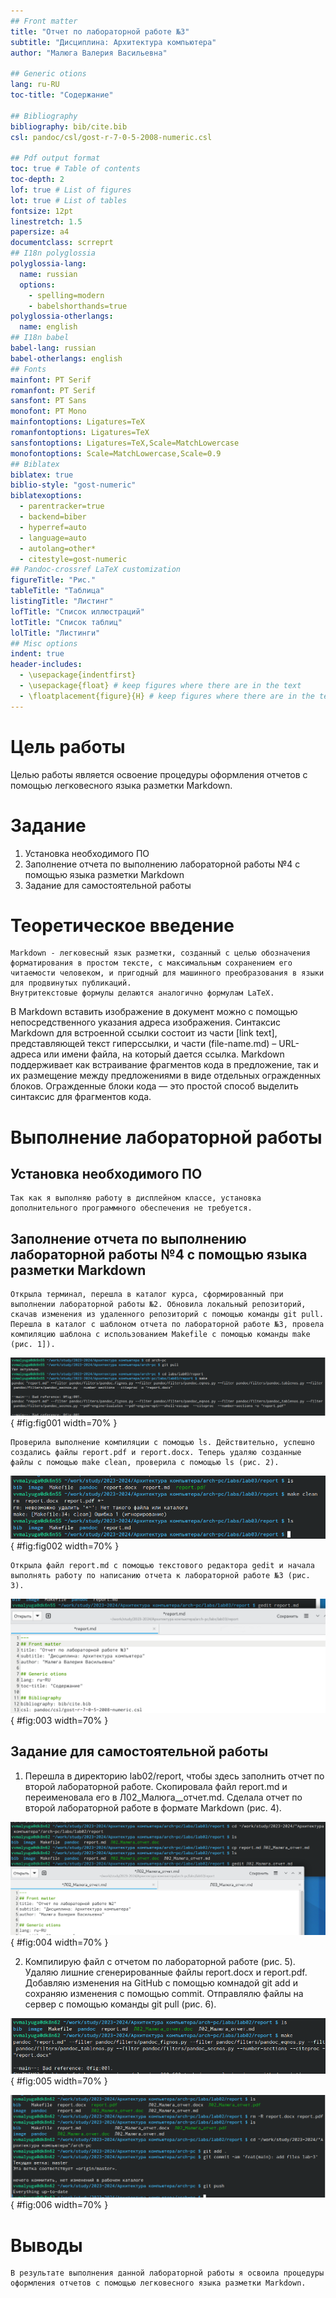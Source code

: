 ```yaml
---
## Front matter
title: "Отчет по лабораторной работе №3"
subtitle: "Дисциплина: Архитектура компьютера"
author: "Малюга Валерия Васильевна"

## Generic otions
lang: ru-RU
toc-title: "Содержание"

## Bibliography
bibliography: bib/cite.bib
csl: pandoc/csl/gost-r-7-0-5-2008-numeric.csl

## Pdf output format
toc: true # Table of contents
toc-depth: 2
lof: true # List of figures
lot: true # List of tables
fontsize: 12pt
linestretch: 1.5
papersize: a4
documentclass: scrreprt
## I18n polyglossia
polyglossia-lang:
  name: russian
  options:
	- spelling=modern
	- babelshorthands=true
polyglossia-otherlangs:
  name: english
## I18n babel
babel-lang: russian
babel-otherlangs: english
## Fonts
mainfont: PT Serif
romanfont: PT Serif
sansfont: PT Sans
monofont: PT Mono
mainfontoptions: Ligatures=TeX
romanfontoptions: Ligatures=TeX
sansfontoptions: Ligatures=TeX,Scale=MatchLowercase
monofontoptions: Scale=MatchLowercase,Scale=0.9
## Biblatex
biblatex: true
biblio-style: "gost-numeric"
biblatexoptions:
  - parentracker=true
  - backend=biber
  - hyperref=auto
  - language=auto
  - autolang=other*
  - citestyle=gost-numeric
## Pandoc-crossref LaTeX customization
figureTitle: "Рис."
tableTitle: "Таблица"
listingTitle: "Листинг"
lofTitle: "Список иллюстраций"
lotTitle: "Список таблиц"
lolTitle: "Листинги"
## Misc options
indent: true
header-includes:
  - \usepackage{indentfirst}
  - \usepackage{float} # keep figures where there are in the text
  - \floatplacement{figure}{H} # keep figures where there are in the text
---
```


# Цель работы

Целью работы является освоение процедуры оформления отчетов с помощью легковесного языка разметки Markdown.

# Задание

1. Установка необходимого ПО
2. Заполнение отчета по выполнению лабораторной работы №4 с помощью языка разметки Markdown
3. Задание для самостоятельной работы

# Теоретическое введение

	Markdown - легковесный язык разметки, созданный с целью обозначения форматирования в простом тексте, с максимальным сохранением его читаемости человеком, и пригодный для машинного преобразования в языки для продвинутых публикаций. 
	Внутритекстовые формулы делаются аналогично формулам LaTeX.
В Markdown вставить изображение в документ можно с помощью непосредственного указания адреса изображения.
Синтаксис Markdown для встроенной ссылки состоит из части [link text], представляющей текст гиперссылки, и части (file-name.md) – URL-адреса или имени файла, на который дается ссылка.
	Markdown поддерживает как встраивание фрагментов кода в предложение, так и их размещение между предложениями в виде отдельных огражденных блоков. Огражденные блоки кода — это простой способ выделить синтаксис для фрагментов кода.

# Выполнение лабораторной работы
## Установка необходимого ПО

	Так как я выполняю работу в дисплейном классе, установка дополнительного программного обеспечения не требуется.
 
## Заполнение отчета по выполнению лабораторной работы №4 с помощью языка разметки Markdown


	Открыла терминал, перешла в каталог курса, сформированный при выполнении лабораторной работы №2. Обновила локальный репозиторий, скачав изменения из удаленного репозиторий с помощью команды git pull. Перешла в каталог с шаблоном отчета по лабораторной работе №3, провела компиляцию шаблона с использованием Makefile с помощью команды make (рис. 1]).



![Рис. 1: Обновление локального репозитория и компиляция шаблона с помощью команды make](image/1.jpg){ #fig:fig001 width=70% }


	Проверила выполнение компиляции с помощью ls. Действительно, успешно создались файлы report.pdf и report.docx. Теперь удаляю созданные файлы с помощью make clean, проверила с помощью ls (рис. 2).



![Рис. 2: Создание и удаление компилированных файлов и проверка](image/2.jpg){ #fig:fig002 width=70% }




	Открыла файл report.md с помощью текстового редактора gedit и начала выполнять работу по написанию отчета к лабораторной работе №3 (рис. 3).



![Рис. 3: Открытие файла с шаблоном отчета с помощью gedit](image/3.jpg){ #fig:003 width=70% }



## Задание для самостоятельной работы


1. Перешла в директорию lab02/report, чтобы здесь заполнить отчет по второй лабораторной работе. Скопировала файл report.md и переименовала его в Л02_Малюга__отчет.md. Сделала отчет по второй лабораторной работе в формате Markdown (рис. 4).



![Рис. 4: Открытие файла с отчетом с помощью gedit](image/4.jpg){ #fig:004 width=70% }



2. Компилирую файл с отчетом по лабораторной работе (рис. 5). Удаляю лишние сгенерированные файлы report.docx и report.pdf. Добавляю изменения на GitHub с помощью комнадой git add и сохраняю изменения с помощью commit. Отправлялю файлы на сервер с помощью команды git pull (рис. 6).



![Рис. 5: Компиляция файла с отчетом по лабораторной работе 2](image/5.jpg){ #fig:005 width=70% }



![Рис. 6: Загрузка изменений на сервер](image/6.jpg){ #fig:006 width=70% }




# Выводы

	В результате выполнения данной лабораторной работы я освоила процедуры оформления отчетов с помощью легковесного языка разметки Markdown.


